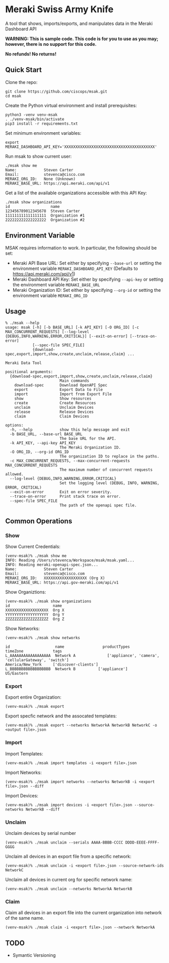# Meraki Swiss Army Knife

A tool that shows, imports/exports, and manipulates data in the Meraki Dashboard API

**WARNING: This is sample code.  This code is for you to use as you may; however, there is no support for this code.**

**No refunds!  No returns!**

## Quick Start

Clone the repo:

```
git clone https://github.com/ciscops/msak.git
cd msak
```

Create the Python virtual environment and install prerequisites:

```
python3 -venv venv-msak
. ./venv-msak/bin/activate
pip3 install -r requirements.txt
```

Set minimum environment variables:

```
export MERAKI_DASHBOARD_API_KEY='XXXXXXXXXXXXXXXXXXXXXXXXXXXXXXXXXXXXXXXX'
```

Run msak to show current user:

```
./msak show me
Name:            Steven Carter
Email:           stevenca@cisco.com
MERAKI_ORG_ID:   None (Unknown)
MERAKI_BASE_URL: https://api.meraki.com/api/v1
```

Get a list of the available organizations accessible with this API Key:

```
./msak show organizations
id                  name                       
123456789012345678  Steven Carter              
111111111111111111  Organization #1
222222222222222222  Organization #2                      
```

## Environment Variable

MSAK requires information to work.  In particular, the following should be set:

* Meraki API Base URL: Set either by specifying `--base-url` or setting the environment variable `MERAKI_DASHBOARD_API_KEY` (Defaults to https://api.meraki.com/api/v1)
* Meraki Dashboard API Key: Set either by specifying `--api-key` or setting the environment variable `MERAKI_BASE_URL`
* Meraki Organization ID: Set either by specifying `--org-id` or setting the environment variable `MERAKI_ORG_ID`


## Usage
```
% ./msak --help
usage: msak [-h] [-b BASE_URL] [-k API_KEY] [-O ORG_ID] [-c MAX_CONCURRENT_REQUESTS] [--log-level {DEBUG,INFO,WARNING,ERROR,CRITICAL}] [--exit-on-error] [--trace-on-error]
            [--spec-file SPEC_FILE]
            {download-spec,export,import,show,create,unclaim,release,claim} ...

Meraki Data Tool

positional arguments:
  {download-spec,export,import,show,create,unclaim,release,claim}
                        Main commands
    download-spec       Download OpenAPI Spec
    export              Export Data to File
    import              Import from Export File
    show                Show resources
    create              Create Resources
    unclaim             Unclaim Devices
    release             Release Devices
    claim               Claim Devices

options:
  -h, --help            show this help message and exit
  -b BASE_URL, --base-url BASE_URL
                        The base URL for the API.
  -k API_KEY, --api-key API_KEY
                        The Meraki Organization ID.
  -O ORG_ID, --org-id ORG_ID
                        The organization ID to replace in the paths.
  -c MAX_CONCURRENT_REQUESTS, --max-concurrent-requests MAX_CONCURRENT_REQUESTS
                        The maximum number of concurrent requests allowed.
  --log-level {DEBUG,INFO,WARNING,ERROR,CRITICAL}
                        Set the logging level (DEBUG, INFO, WARNING, ERROR, CRITICAL)
  --exit-on-error       Exit on error severity.
  --trace-on-error      Print stack trace on error.
  --spec-file SPEC_FILE
                        The path of the openapi spec file.
```

## Common Operations

### Show

Show Current Credentials:
```
(venv-msak)% ./msak show me
INFO: Reading /Users/stevenca/Workspace/msak/msak.yaml...
INFO: Reading meraki-openapi-spec.json...
Name:            Steven Carter
Email:           stevenca@cisco.com
MERAKI_ORG_ID:   XXXXXXXXXXXXXXXXXXX (Org X)
MERAKI_BASE_URL: https://api.gov-meraki.com/api/v1
```

Show Organiztions:
```
(venv-msak)% ./msak show organizations
id                   name                             
XXXXXXXXXXXXXXXXXXX  Org X
YYYYYYYYYYYYYYYYYYY  Org Y      
ZZZZZZZZZZZZZZZZZZZ  Org Z                       
```

Show Networks:
```
(venv-msak)% ./msak show networks       

id                    name                 productTypes                                                                                      timeZone             tags                                                 
L_AAAAAAAAAAAAAAAAAA  Network A              ['appliance', 'camera', 'cellularGateway', 'switch']                                              America/New_York     ['discover-clients']                                 
L_BBBBBBBBBBBBBBBBBB  Network B          ['appliance']                                                                                     US/Eastern  
```


### Export

Export entire Organization:
```
(venv-msak)% ./msak export
```

Export specfic network and the assocated templates:
```
(venv-msak)% ./msak export --networks NetworkA NetworkB NetworkC -o <output file>.json
```

### Import

Import Templates:
```
(venv-msak)% ./msak import templates -i <export file>.json
```

Import Networks:
```
(venv-msak)% ./msak import networks --networks NetworkB -i <export file>.json --diff
```

Import Devices:
```
(venv-msak)% ./msak import devices -i <export file>.json --source-networks NetworkB --diff
```

### Unclaim

Unclaim devices by serial number
```
(venv-msak)% ./msak unclaim --serials AAAA-BBBB-CCCC DDDD-EEEE-FFFF-GGGG
```

Unclaim all devices in an export file from a specific network:
```
(venv-msak)% ./msak unclaim -i <export file>.json --source-network-ids NetworkC
```

Unclaim all devices in current org for specific network name:
```
(venv-msak)% ./msak unclaim --networks NetworkA NetworkB
```

### Claim

Claim all devices in an export file into
the current organization into network of the same name.
```
(venv-msak)% ./msak claim -i <export file>.json --network NetworkA
```

## TODO
- Symantic Versioning

